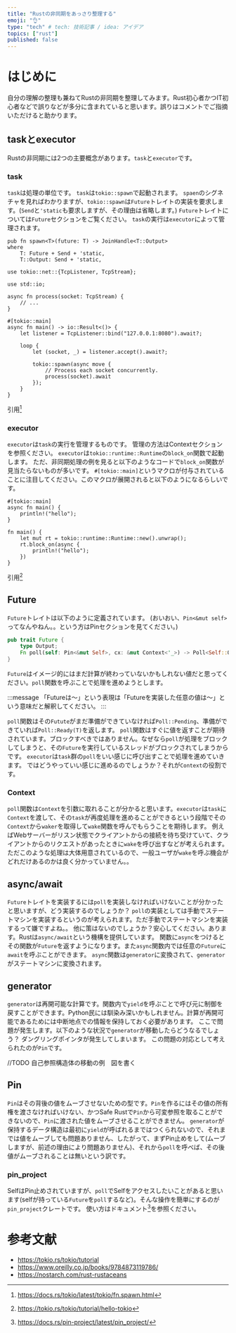 ```yaml
---
title: "Rustの非同期をあっさり整理する"
emoji: "👌"
type: "tech" # tech: 技術記事 / idea: アイデア
topics: ["rust"]
published: false
---
```


# はじめに
自分の理解の整理も兼ねてRustの非同期を整理してみます。Rust初心者かつIT初心者などで誤りなどが多分に含まれていると思います。誤りはコメントでご指摘いただけると助かります。


## taskとexecutor
Rustの非同期には2つの主要概念があります。`task`と`executor`です。

### task
`task`は処理の単位です。
`task`は`tokio::spawn`で起動されます。
`spaen`のシグネチャを見ればわかりますが、`tokio::spawn`は`Future`トレイトの実装を要求します。(`Send`と`'static`も要求しますが、その理由は省略します。)
`Future`トレイトについては`Future`セクションをご覧ください。
`task`の実行は`executor`によって管理されます。

```rust:spawnのシグネチャ
pub fn spawn<T>(future: T) -> JoinHandle<T::Output>
where
    T: Future + Send + 'static,
    T::Output: Send + 'static, 
```

```rust:spawnのコード例 
use tokio::net::{TcpListener, TcpStream};

use std::io;

async fn process(socket: TcpStream) {
    // ...
}

#[tokio::main]
async fn main() -> io::Result<()> {
    let listener = TcpListener::bind("127.0.0.1:8080").await?;

    loop {
        let (socket, _) = listener.accept().await?;

        tokio::spawn(async move {
            // Process each socket concurrently.
            process(socket).await
        });
    }
}
```
引用[^1]

### executor
`executor`は`task`の実行を管理するものです。
管理の方法はContextセクションを参照ください。
`executor`は`tokio::runtime::Runtime`の`block_on`関数で起動します。
ただ、非同期処理の例を見ると以下のようなコードで`block_on`関数が見当たらないものが多いです。
`#[tokio::main]`というマクロが付与されていることに注目してください。このマクロが展開されると以下のようになるらしいです。


```rust:非同期関数の例
#[tokio::main]
async fn main() {
    println!("hello");
}
```

```rust:非同期関数の例(展開後)
fn main() {
    let mut rt = tokio::runtime::Runtime::new().unwrap();
    rt.block_on(async {
        println!("hello");
    })
}
```
引用[^2]



## Future
`Future`トレイトは以下のように定義されています。
(おいおい、`Pin<&mut self>`ってなんやねん。。という方はPinセクションを見てください。)

```rust
pub trait Future {
    type Output;
    Fn poll(self: Pin<&mut Self>, cx: &mut Context<'_>) -> Poll<Self::Output>;
}
```

`Future`はイメージ的にはまだ計算が終わっていないかもしれない値だと思ってください。`poll`関数を呼ぶことで処理を進めようとします。

:::message
「Futureは～」という表現は「Futureを実装した任意の値は～」という意味だと解釈してください。
:::

`poll`関数はその`Futute`がまだ準備ができていなければ`Poll::Pending`、準備ができていれば`Poll::Ready(T)`を返します。
`poll`関数はすぐに値を返すことが期待されています。ブロックすべきではありません。なぜなら`poll`が処理をブロックしてしまうと、その`Future`を実行しているスレッドがブロックされてしまうからです。
`executor`は`task`群の`poll`をいい感じに呼び出すことで処理を進めていきます。
ではどうやっていい感じに進めるのでしょうか？それが`Context`の役割です。

### Context
`poll`関数は`Context`を引数に取れることが分かると思います。`executor`は`task`に`Context`を渡して、その`task`が再度処理を進めることができるという段階でその`Context`から`waker`を取得して`wake`関数を呼んでもらうことを期待します。
例えばWebサーバーがリスン状態でクライアントからの接続を待ち受けていて、クライアントからのリクエストがあったときに`wake`を呼び出すなどが考えられます。
ただこのような処理は大体用意されているので、一般ユーザが`wake`を呼ぶ機会がどれだけあるのかは良く分かっていません。。


## async/await
`Future`トレイトを実装するには`poll`を実装しなければいけないことが分かったと思いますが、どう実装するのでしょうか？
`poll`の実装としては手動でステートマシンを実装するというのが考えられます。ただ手動でステートマシンを実装するって嫌ですよね。。
他に策はないのでしょうか？安心してください。あります。Rustは`async/await`という機構を提供しています。
関数に`async`をつけるとその関数が`Future`を返すようになります。また`async`関数内では任意の`Future`に`await`を呼ぶことができます。
`async`関数は`generator`に変換されて、`generator`がステートマシンに変換されます。

## generator
`generator`は再開可能な計算です。関数内で`yield`を呼ぶことで呼び元に制御を戻すことができます。Python民には馴染み深いかもしれません。計算が再開可能であるためには中断地点での情報を保持しておく必要があります。
ここで問題が発生します。以下のような状況で`generator`が移動したらどうなるでしょう？
ダングリングポインタが発生してしまいます。
この問題の対応として考えられたのが`Pin`です。

//TODO 自己参照構造体の移動の例　図を書く

## Pin
`Pin`はその背後の値をムーブさせないための型です。`Pin`を作るにはその値の所有権を渡さなければいけない、かつSafe Rustで`Pin`から可変参照を取ることができないので、`Pin`に渡された値をムーブさせることができません。
`generator`が保持するデータ構造は最初に`yield`が呼ばれるまではつくられないので、それまでは値をムーブしても問題ありません、したがって、まずPin止めをして(ムーブしますが、前述の理由により問題ありません)、それから`poll`を呼べば、その後値がムーブされることは無いという訳です。

### pin_project
SelfはPin止めされていますが、`poll`でSelfをアクセスしたいことがあると思います(selfが持っている`Future`を`poll`するなど)。そんな操作を簡単にするのが`pin_project`クレートです。
使い方はドキュメント[^3]を参照ください。

# 参考文献

- https://tokio.rs/tokio/tutorial
- https://www.oreilly.co.jp/books/9784873119786/
- https://nostarch.com/rust-rustaceans


[^1]:https://docs.rs/tokio/latest/tokio/fn.spawn.html
[^2]:https://tokio.rs/tokio/tutorial/hello-tokio
[^3]:https://docs.rs/pin-project/latest/pin_project/